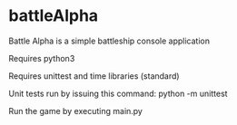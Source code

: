 # battleAlpha

Battle Alpha is a simple battleship console application

  Requires python3

  Requires unittest and time libraries (standard)

  Unit tests run by issuing this command: python -m unittest

  Run the game by executing main.py
